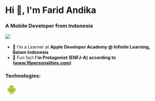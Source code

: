 <h1 align="left">Hi 👋, I'm Farid Andika </h1>
<h3 align="left">A Mobile Developer from Indonesia</h3>

<p align="left"> <img src="https://komarev.com/ghpvc/?username=faridandika&label=Profile%20views&color=0e75b6&style=flat" /> </p>


- 🔭 I’m a Learner at **Apple Developer Academy @ Infinite Learning, Batam Indonesia**
- 🌝 Fun fact **I'm Protagonist (ENFJ-A) according to (www.16personalities.com)**


<h3 align="left">Technologies:</h3>
 
<p align="left"> <a href="https://developer.android.com" target="_blank" rel="noreferrer"> 
  <img src="https://raw.githubusercontent.com/devicons/devicon/master/icons/android/android-original-wordmark.svg" alt="android" width="40" height="40"/>

</a>

